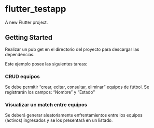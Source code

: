 # flutter_testapp

A new Flutter project.

## Getting Started

Realizar un pub get en el directorio del proyecto para descargar las dependencias.

Este ejemplo posee las siguientes tareas:

### CRUD equipos
Se debe permitir “crear, editar, consultar, eliminar” equipos de fútbol. Se registrarán
los campos: “Nombre” y “Estado”

### Visualizar un match entre equipos
Se deberá generar aleatoriamente enfrentamientos entre los equipos (activos)
ingresados y se los presentará en un listado.

